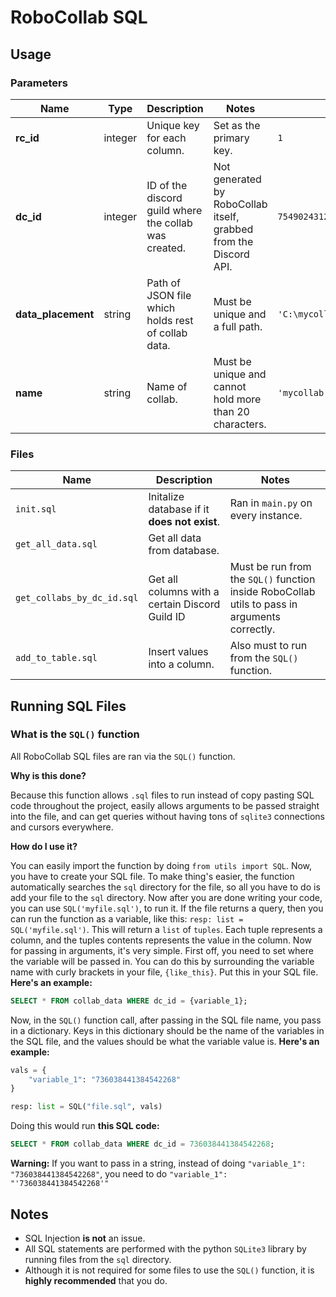 # RoboCollab SQL

## Usage
### Parameters
|Name|Type|Description|Notes|Example|
|---|---|---|---|---|
|**rc_id**|integer|Unique key for each column.|Set as the primary key.|`1`|
|**dc_id**|integer|ID of the discord guild where the collab was created.|Not generated by RoboCollab itself, grabbed from the Discord API.|`754902431258771567`|
|**data_placement**|string|Path of JSON file which holds rest of collab data.|Must be unique and a full path.|`'C:\mycollab_754902431258771567.json'`|
|**name**|string|Name of collab.|Must be unique and cannot hold more than 20 characters.|`'mycollab'`|
### Files
|Name|Description|Notes|
|---|---|---|
|`init.sql`|Initalize database if it **does not exist**.|Ran in `main.py` on every instance.|
|`get_all_data.sql`|Get all data from database.||
|`get_collabs_by_dc_id.sql`|Get all columns with a certain Discord Guild ID|Must be run from the `SQL()` function inside RoboCollab utils to pass in arguments correctly.|
|`add_to_table.sql`|Insert values into a column.|Also must to run from the `SQL()` function.|
## Running SQL Files
### What is the `SQL()` function
All RoboCollab SQL files are ran via the `SQL()` function.

 **Why is this done?**
 
  Because this function allows `.sql` files to run instead of copy pasting SQL code throughout the project, easily allows arguments to be passed straight into the file, and can get queries without having tons of `sqlite3` connections and cursors everywhere.

  **How do I use it?**
  

  You can easily import the function by doing `from utils import SQL`. Now, you have to create your SQL file. To make thing's easier, the function automatically searches the `sql` directory for the file, so all you have to do is add your file to the `sql` directory. Now after you are done writing your code, you can use `SQL('myfile.sql')`, to run it. If the file returns a query, then you can run the function as a variable, like this: `resp: list = SQL('myfile.sql')`. This will return a `list` of `tuples`. Each tuple represents a column, and the tuples contents represents the value in the column. Now for passing in arguments, it's very simple. First off, you need to set where the variable will be passed in. You can do this by surrounding the variable name with curly brackets in your file, `{like_this}`. Put this in your SQL file. **Here's an example:**
  ```sql
SELECT * FROM collab_data WHERE dc_id = {variable_1};
  ```
   Now, in the `SQL()` function call, after passing in the SQL file name, you pass in a dictionary. Keys in this dictionary should be the name of the variables in the SQL file, and the values should be what the variable value is. **Here's an example:**

  ```python
  vals = {
      "variable_1": "736038441384542268"
  }

  resp: list = SQL("file.sql", vals)
  ```

  Doing this would run **this SQL code:**

```sql
SELECT * FROM collab_data WHERE dc_id = 736038441384542268;
```
**Warning:** If you want to pass in a string, instead of doing `"variable_1": "736038441384542268"`, you need to do `"variable_1": "'736038441384542268'"`

## Notes
- SQL Injection **is not** an issue.
- All SQL statements are performed with the python `SQLite3` library by running files from the `sql` directory.
- Although it is not required for some files to use the `SQL()` function, it is **highly recommended** that you do.
